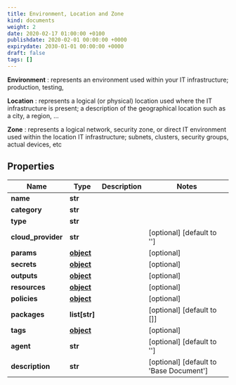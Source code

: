 ```yaml
---
title: Environment, Location and Zone
kind: documents
weight: 2
date: 2020-02-17 01:00:00 +0100
publishdate: 2020-02-01 00:00:00 +0000
expirydate: 2030-01-01 00:00:00 +0000
draft: false
tags: []
---
```

**Environment**
: represents an environment used within your IT infrastructure; production, testing,

**Location**
: represents a logical (or physical) location used where the IT infrastructure is present; a description of the geographical location such as a city, a region, ...

**Zone**
: represents a logical network, security zone, or direct IT environment used within the location IT infrastructure; subnets, clusters, security groups, actual devices, etc

## Properties

Name | Type | Description | Notes
------------ | ------------- | ------------- | -------------
**name** | **str** |  | 
**category** | **str** |  | 
**type** | **str** |  | 
**cloud_provider** | **str** |  | [optional] [default to '']
**params** | [**object**](.md) |  | [optional] 
**secrets** | [**object**](.md) |  | [optional] 
**outputs** | [**object**](.md) |  | [optional] 
**resources** | [**object**](.md) |  | [optional] 
**policies** | [**object**](.md) |  | [optional] 
**packages** | **list[str]** |  | [optional] [default to []]
**tags** | [**object**](.md) |  | [optional] 
**agent** | **str** |  | [optional] [default to '']
**description** | **str** |  | [optional] [default to 'Base Document']